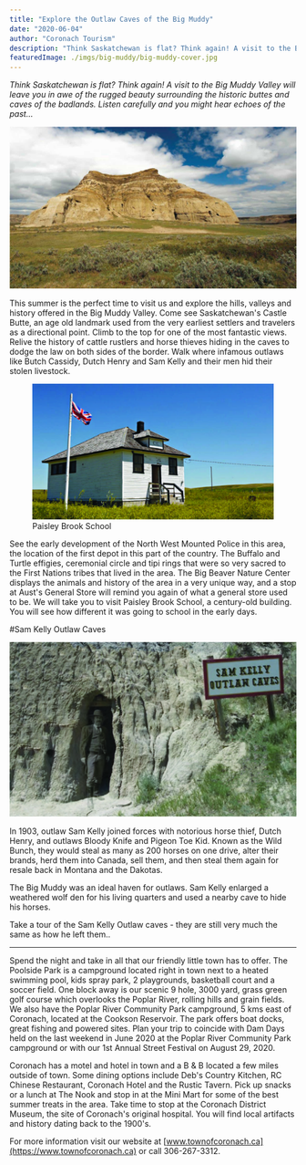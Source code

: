 ```yaml
---
title: "Explore the Outlaw Caves of the Big Muddy"
date: "2020-06-04"
author: "Coronach Tourism"
description: "Think Saskatchewan is flat? Think again! A visit to the Big Muddy Valley will leave youin awe of the rugged beauty surrounding the historic buttes and caves of the badlands. Listen carefully and you might hear echoes of the past..."
featuredImage: ./imgs/big-muddy/big-muddy-cover.jpg
---
```


*Think Saskatchewan is flat? Think again! A visit to the Big Muddy Valley will leave you in awe of the rugged beauty surrounding the historic buttes and caves of the badlands. Listen carefully and you might hear echoes of the past...*

<div class='article-cover'>
    <img
        alt="Big Muddy hill at high altitude in Saskatchewan"
        src="./imgs/big-muddy/big-muddy-cover.jpg"
    ></img>
</div>

This summer is the perfect time to visit us and explore the hills, valleys and history offered in the Big Muddy Valley. Come see Saskatchewan's Castle Butte, an age old landmark used from the very earliest settlers and travelers as a directional point. Climb to the top for one of the most fantastic views. Relive the history of cattle rustlers and horse thieves hiding in the caves to dodge the law on both sides of the border. Walk where infamous outlaws like Butch Cassidy, Dutch Henry and Sam Kelly and their men hid their stolen livestock. 

<figure class='col-sm-4 col-5 float-right ml-3'>
    <img
        alt='One room school house with a british flag beside'
        src='./imgs/big-muddy/paisley-brook-school.jpg'
    >
    <figcaption>Paisley Brook School</figcaption>
</figure>

See the early development of the North West Mounted Police in this area, the location of the first depot in this part of the country. The Buffalo and Turtle effigies, ceremonial circle and tipi rings that were so very sacred to the First Nations tribes that lived in the area. The Big Beaver Nature Center displays the animals and history of the area in a very unique way, and a stop at Aust's General Store will remind you again of what a general store used to be. We will take you to visit Paisley Brook School, a century-old building. You will see how different it was going to school in the early days.

#Sam Kelly Outlaw Caves

<div class='float-left col-sm-7 mr-sm-3'>
    <img
        alt="Sam Kelly Outlaw Caves"
        src="./imgs/big-muddy/sam-kelly-outlaw-caves.jpg"
    ></img>
</div>

In 1903, outlaw Sam Kelly joined forces with notorious horse thief, Dutch Henry, and outlaws Bloody Knife and Pigeon Toe Kid. Known as the Wild Bunch, they would steal as many as 200 horses on one drive, alter their brands, herd them into Canada, sell them, and then steal them again for resale back in Montana and the Dakotas.

The Big Muddy was an ideal haven for outlaws. Sam Kelly enlarged a weathered wolf den for his living quarters and used a nearby cave to hide his horses.

Take a tour of the Sam Kelly Outlaw caves - they are still very much the same as how he left them..

<hr></hr>

Spend the night and take in all that our friendly little town has to offer. The Poolside Park is a campground located right in town next to a heated swimming pool, kids spray park, 2 playgrounds, basketball court and a soccer field. One block away is our scenic 9 hole, 3000 yard, grass green golf course which overlooks the Poplar River, rolling hills and grain fields. We also have the Poplar River Community Park campground, 5 kms east of Coronach, located at the Cookson Reservoir. The park offers boat docks, great fishing and powered sites. Plan your trip to coincide with Dam Days held on the last weekend in June 2020 at the Poplar River Community Park campground or with our 1st Annual Street Festival on August 29, 2020.

Coronach has a motel and hotel in town and a B & B located a few miles outside of town. Some dining options include Deb's Country Kitchen, RC Chinese Restaurant, Coronach Hotel and the Rustic Tavern. Pick up snacks or a lunch at The Nook and stop in at the Mini Mart for some of the best summer treats in the area. Take time to stop at the Coronach District Museum, the site of Coronach's original hospital. You will find local artifacts and history dating back to the 1900's.

For more information visit our website at [www.townofcoronach.ca](https://www.townofcoronach.ca) or call 306-267-3312.

